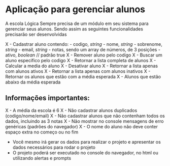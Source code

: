 # Aplicação para gerenciar alunos

A escola Lógica Sempre precisa de um módulo em seu sistema para gerenciar seus alunos. Sendo assim as seguintes funcionalidades precisarão ser desenvolvidas

 X - Cadastrar aluno contendo:
    - codigo, *string*
	- nome, *string*
	- sobrenome, *string*
	- email, *string*
	- notas, sendo um array de números, de 3 posições
	- ativo, *boolean* // padrão true
X - Remover aluno pelo codigo
X - Buscar um aluno especifico pelo codigo
X - Retornar a lista completa de alunos
X - Calcular a media do aluno
X - Desativar aluno
X - Retornar a lista apenas com alunos ativos
X - Retornar a lista apenas com alunos inativos
X - Retornar os alunos que estão com a média esperada
X - Alunos que estão abaixo da média esperada

## Informações importantes:

X - A média da escola é 6
X - Não cadastrar alunos duplicados (codigo/nome/email)
X - Não cadastrar alunos que não contenham todos os dados, incluindo as 3 notas 
X - Não mostrar no console mensagens de erro genéricas (padrões do navegador)
X - O nome do aluno não deve conter espaço extra no começo ou no fim
- Você mesmo irá gerar os dados para realizar o projeto e apresentar os dados necessários para rodar o projeto
- O projeto poderá ser executado no console do navegador, no html ou utilizando alertas e prompts